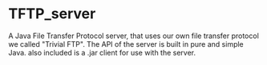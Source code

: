 # TFTP_server
A Java File Transfer Protocol server, that uses our own file transfer protocol we called "Trivial FTP". The API of the server is built in pure and simple Java. also included is a .jar client for use with the server.
